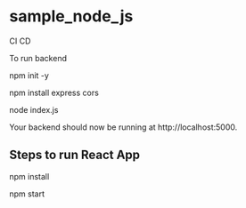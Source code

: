 # sample_node_js

CI CD

To run backend

npm init -y

npm install express cors

node index.js

Your backend should now be running at http://localhost:5000.


## Steps to run React App

npm install

npm start


